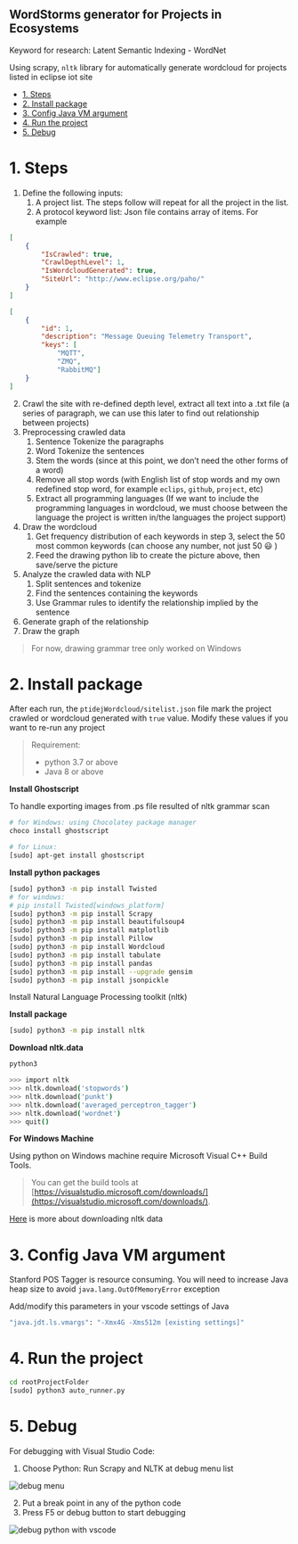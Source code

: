 WordStorms generator for Projects in Ecosystems
---

Keyword for research: Latent Semantic Indexing - WordNet

Using scrapy, `nltk` library for automatically generate wordcloud for projects listed in eclipse iot site

<!-- TOC -->

- [1. Steps](#1-steps)
- [2. Install package](#2-install-package)
- [3. Config Java VM argument](#3-config-java-vm-argument)
- [4. Run the project](#4-run-the-project)
- [5. Debug](#5-debug)

<!-- /TOC -->

# 1. Steps
<a id="markdown-steps" name="steps"></a>

1. Define the following inputs:
    1. A project list. The steps follow will repeat for all the project in the list.
    2. A protocol keyword list: Json file contains array of items. For example

```json
[
    {
        "IsCrawled": true,
        "CrawlDepthLevel": 1,
        "IsWordcloudGenerated": true,
        "SiteUrl": "http://www.eclipse.org/paho/"
    }
]
```

```json
[
    {
        "id": 1,
        "description": "Message Queuing Telemetry Transport",
        "keys": [
            "MQTT",
            "ZMQ",
            "RabbitMQ"]
    }
]
```
2. Crawl the site with re-defined depth level, extract all text into a .txt file (a series of paragraph, we can use this later to find out relationship between projects)
3. Preprocessing crawled data
    1. Sentence Tokenize the paragraphs
    2. Word Tokenize the sentences
    3. Stem the words (since at this point, we don’t need the other forms of a word)
    4. Remove all stop words (with English list of stop words and my own redefined stop word, for example `eclips`, `github`, `project`, etc)
    5. Extract all programming languages (If we want to include the programming languages in wordcloud, we must choose between the language the project is written in/the languages the project support)
4. Draw the wordcloud
    1. Get frequency distribution of each keywords in step 3, select the 50 most common keywords (can choose any number, not just 50 😃 )
    2. Feed the drawing python lib to create the picture above, then save/serve the picture
5. Analyze the crawled data with NLP
    1. Split sentences and tokenize
    2. Find the sentences containing the keywords
    3. Use Grammar rules to identify the relationship implied by the sentence
6. Generate graph of the relationship
7. Draw the graph

> For now, drawing grammar tree only worked on Windows

# 2. Install package
<a id="markdown-install-package" name="install-package"></a>

After each run, the `ptidejWordcloud/sitelist.json` file mark the project crawled or wordcloud generated with `true` value. Modify these values if you want to re-run any project

> Requirement:
> - python 3.7 or above
> - Java 8 or above

**Install Ghostscript**

To handle exporting images from .ps file resulted of nltk grammar scan

```bash
# for Windows: using Chocolatey package manager
choco install ghostscript

# for Linux:
[sudo] apt-get install ghostscript
```

**Install python packages**

```bash
[sudo] python3 -m pip install Twisted
# for windows:
# pip install Twisted[windows_platform]
[sudo] python3 -m pip install Scrapy
[sudo] python3 -m pip install beautifulsoup4
[sudo] python3 -m pip install matplotlib
[sudo] python3 -m pip install Pillow
[sudo] python3 -m pip install Wordcloud
[sudo] python3 -m pip install tabulate
[sudo] python3 -m pip install pandas
[sudo] python3 -m pip install --upgrade gensim
[sudo] python3 -m pip install jsonpickle
```

Install Natural Language Processing toolkit (nltk)

**Install package**

```bash
[sudo] python3 -m pip install nltk
```

**Download nltk.data**

```bash
python3

>>> import nltk
>>> nltk.download('stopwords')
>>> nltk.download('punkt')
>>> nltk.download('averaged_perceptron_tagger')
>>> nltk.download('wordnet')
>>> quit()
```

**For Windows Machine**

Using python on Windows machine require Microsoft Visual C++ Build Tools.

> You can get the build tools at [https://visualstudio.microsoft.com/downloads/](https://visualstudio.microsoft.com/downloads/).

[Here](https://www.nltk.org/data.html) is more about downloading nltk data

# 3. Config Java VM argument
<a id="markdown-config-java-vm-argument" name="config-java-vm-argument"></a>

Stanford POS Tagger is resource consuming. You will need to increase Java heap size to avoid `java.lang.OutOfMemoryError` exception

Add/modify this parameters in your vscode settings of Java

```bash
"java.jdt.ls.vmargs": "-Xmx4G -Xms512m [existing settings]"
```

# 4. Run the project
<a id="markdown-run-the-project" name="run-the-project"></a>

```bash
cd rootProjectFolder
[sudo] python3 auto_runner.py
```

# 5. Debug
<a id="markdown-debug" name="debug"></a>

For debugging with Visual Studio Code:

1. Choose Python: Run Scrapy and NLTK at debug menu list

![debug menu](https://i.imgur.com/hnNbMKo.png)

2. Put a break point in any of the python code
3. Press F5 or debug button to start debugging

![debug python with vscode](https://i.imgur.com/VIeMJNC.png)
